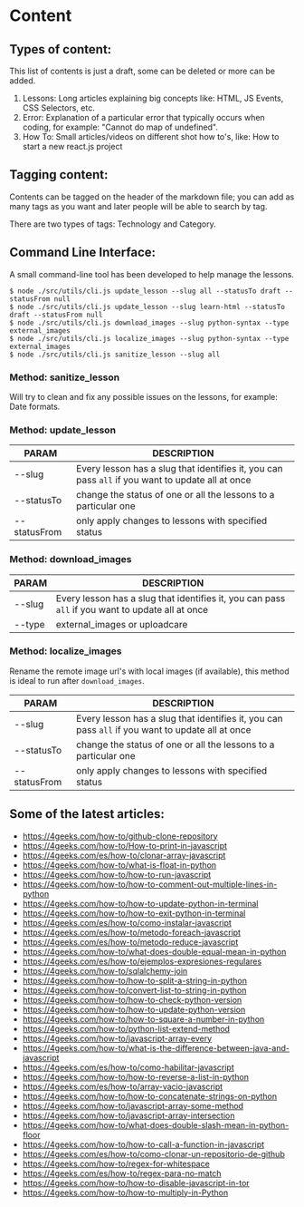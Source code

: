 # Content

## Types of content:

This list of contents is just a draft, some can be deleted or more can be added.

  1. Lessons: Long articles explaining big concepts like: HTML, JS Events, CSS Selectors, etc.
  2. Error: Explanation of a particular error that typically occurs when coding, for example: "Cannot do map of undefined".
  3. How To: Small articles/videos on different shot how to's, like: How to start a new react.js project

##  Tagging content:

Contents can be tagged on the header of the markdown file; you can add as many tags as you want and later people will be able to search by tag.

There are two types of tags: Technology and Category.

## Command Line Interface:

A small command-line tool has been developed to help manage the lessons.

```
$ node ./src/utils/cli.js update_lesson --slug all --statusTo draft --statusFrom null
$ node ./src/utils/cli.js update_lesson --slug learn-html --statusTo draft --statusFrom null
$ node ./src/utils/cli.js download_images --slug python-syntax --type external_images
$ node ./src/utils/cli.js localize_images --slug python-syntax --type external_images
$ node ./src/utils/cli.js sanitize_lesson --slug all
```

### Method: sanitize_lesson

Will try to clean and fix any possible issues on the lessons, for example: Date formats.

### Method: update_lesson

| PARAM         | DESCRIPTION |
| ---------     | ----------- |
| --slug        | Every lesson has a slug that identifies it, you can pass `all` if you want to update all at once |
| --statusTo    | change the status of one or all the lessons to a particular one |
| --statusFrom  | only apply changes to lessons with specified status |

### Method: download_images

| PARAM         | DESCRIPTION |
| ---------     | ----------- |
| --slug        | Every lesson has a slug that identifies it, you can pass `all` if you want to update all at once |
| --type  | external_images or uploadcare |

### Method: localize_images

Rename the remote image url's with local images (if available), this method is ideal to run after `download_images`.

| PARAM         | DESCRIPTION |
| ---------     | ----------- |
| --slug        | Every lesson has a slug that identifies it, you can pass `all` if you want to update all at once |
| --statusTo    | change the status of one or all the lessons to a particular one |
| --statusFrom  | only apply changes to lessons with specified status |


## Some of the latest articles:

- https://4geeks.com/how-to/github-clone-repository
- https://4geeks.com/how-to/How-to-print-in-javascript
- https://4geeks.com/es/how-to/clonar-array-javascript
- https://4geeks.com/how-to/what-is-float-in-python
- https://4geeks.com/how-to/how-to-run-javascript
- https://4geeks.com/how-to/how-to-comment-out-multiple-lines-in-python
- https://4geeks.com/how-to/how-to-update-python-in-terminal
- https://4geeks.com/how-to/how-to-exit-python-in-terminal
- https://4geeks.com/es/how-to/como-instalar-javascript
- https://4geeks.com/es/how-to/metodo-foreach-javascript
- https://4geeks.com/es/how-to/metodo-reduce-javascript
- https://4geeks.com/how-to/what-does-double-equal-mean-in-python
- https://4geeks.com/es/how-to/ejemplos-expresiones-regulares
- https://4geeks.com/how-to/sqlalchemy-join
- https://4geeks.com/how-to/how-to-split-a-string-in-python
- https://4geeks.com/how-to/convert-list-to-string-in-python
- https://4geeks.com/how-to/how-to-check-python-version
- https://4geeks.com/how-to/how-to-update-python-version
- https://4geeks.com/how-to/how-to-square-a-number-in-python
- https://4geeks.com/how-to/python-list-extend-method
- https://4geeks.com/how-to/javascript-array-every
- https://4geeks.com/how-to/what-is-the-difference-between-java-and-javascript
- https://4geeks.com/es/how-to/como-habilitar-javascript
- https://4geeks.com/how-to/how-to-reverse-a-list-in-python
- https://4geeks.com/es/how-to/array-vacio-javascript
- https://4geeks.com/how-to/how-to-concatenate-strings-on-python
- https://4geeks.com/how-to/javascript-array-some-method
- https://4geeks.com/how-to/javascript-array-intersection
- https://4geeks.com/how-to/what-does-double-slash-mean-in-python-floor
- https://4geeks.com/how-to/how-to-call-a-function-in-javascript
- https://4geeks.com/es/how-to/como-clonar-un-repositorio-de-github
- https://4geeks.com/how-to/regex-for-whitespace
- https://4geeks.com/es/how-to/regex-para-no-match
- https://4geeks.com/how-to/how-to-disable-javascript-in-tor
- https://4geeks.com/how-to/how-to-multiply-in-Python
